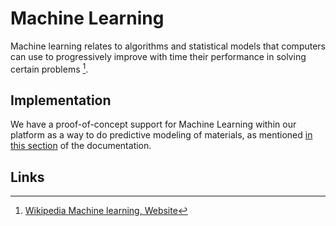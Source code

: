 # Machine Learning

Machine learning relates to algorithms and statistical models that computers can use to progressively improve with time their performance in solving certain problems [^1]. 

## Implementation

We have a proof-of-concept support for Machine Learning within our platform as a way to do predictive modeling of materials, as mentioned [in this section](../../software-directory/overview.md#machine-learning) of the documentation.

## Links

[^1]: [Wikipedia Machine learning, Website](https://en.wikipedia.org/wiki/Machine_learning)
